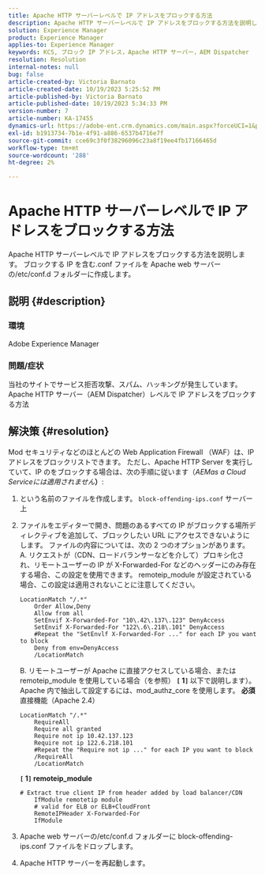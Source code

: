 ```yaml
---
title: Apache HTTP サーバーレベルで IP アドレスをブロックする方法
description: Apache HTTP サーバーレベルで IP アドレスをブロックする方法を説明します。
solution: Experience Manager
product: Experience Manager
applies-to: Experience Manager
keywords: KCS, ブロック IP アドレス，Apache HTTP サーバー，AEM Dispatcher
resolution: Resolution
internal-notes: null
bug: false
article-created-by: Victoria Barnato
article-created-date: 10/19/2023 5:25:52 PM
article-published-by: Victoria Barnato
article-published-date: 10/19/2023 5:34:33 PM
version-number: 7
article-number: KA-17455
dynamics-url: https://adobe-ent.crm.dynamics.com/main.aspx?forceUCI=1&pagetype=entityrecord&etn=knowledgearticle&id=9cbb468a-a46e-ee11-8df0-6045bd006793
exl-id: b1913734-7b1e-4f91-a886-6537b4716e7f
source-git-commit: cce69c3f0f38296096c23a8f19ee4fb17166465d
workflow-type: tm+mt
source-wordcount: '288'
ht-degree: 2%

---
```


# Apache HTTP サーバーレベルで IP アドレスをブロックする方法


Apache HTTP サーバーレベルで IP アドレスをブロックする方法を説明します。 ブロックする IP を含む.conf ファイルを Apache web サーバーの/etc/conf.d フォルダーに作成します。

## 説明 {#description}


### <b>環境</b>

Adobe Experience Manager



### <b>問題/症状</b>

当社のサイトでサービス拒否攻撃、スパム、ハッキングが発生しています。 Apache HTTP サーバー（AEM Dispatcher）レベルで IP アドレスをブロックする方法


## 解決策 {#resolution}


Mod セキュリティなどのほとんどの Web Application Firewall （WAF）は、IP アドレスをブロックリストできます。 ただし、Apache HTTP Server を実行していて、IP のをブロックする場合は、次の手順に従います（*AEMas a Cloud Serviceには適用されません<b>*）</b>:

1. という名前のファイルを作成します。 `block-offending-ips.conf` サーバー上
2. ファイルをエディターで開き、問題のあるすべての IP がブロックする場所ディレクティブを追加して、ブロックしたい URL にアクセスできないようにします。 ファイルの内容については、次の 2 つのオプションがあります。<br>    A. リクエストが（CDN、ロードバランサーなどを介して）プロキシ化され、リモートユーザーの IP が X-Forwarded-For などのヘッダーにのみ存在する場合、この設定を使用できます。 remoteip_module が設定されている場合、この設定は適用されないことに注意してください。


   ```
   LocationMatch "/.*"
       Order Allow,Deny
       Allow from all
       SetEnvif X-Forwarded-For "10\.42\.137\.123" DenyAccess
       SetEnvif X-Forwarded-For "122\.6\.218\.101" DenyAccess
       #Repeat the "SetEnvlf X-Forwarded-For ..." for each IP you want to block
       Deny from env=DenyAccess
       /LocationMatch
   ```

   B. リモートユーザーが Apache に直接アクセスしている場合、または remoteip_module を使用している場合（を参照） <b>`[` 1`]` </b> 以下で説明します）。Apache 内で抽出して設定するには、mod_authz_core を使用します。 <b>必須</b> 直接機能（Apache 2.4）


   ```
   LocationMatch "/.*"
       RequireAll
       Require all granted
       Require not ip 10.42.137.123
       Require not ip 122.6.218.101
       #Repeat the "Require not ip ..." for each IP you want to block
       /RequireAll
       /LocationMatch
   ```


   <b>`[` 1`]`  remoteip_module</b>


   ```
   # Extract true client IP from header added by load balancer/CDN
       IfModule remotetip module
       # valid for ELB or ELB+CloudFront
       RemoteIPHeader X-Forwarded-For
       IfModule
   ```


3. Apache web サーバーの/etc/conf.d フォルダーに block-offending-ips.conf ファイルをドロップします。
4. Apache HTTP サーバーを再起動します。
